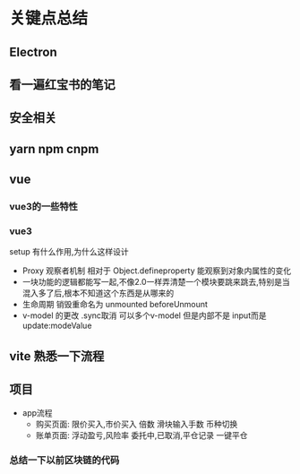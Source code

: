 # 关键点总结

## Electron

## 看一遍红宝书的笔记

## 安全相关

## yarn npm cnpm

## vue

### vue3的一些特性

### vue3
setup 有什么作用,为什么这样设计

+ Proxy 观察者机制 相对于 Object.defineproperty 能观察到对象内属性的变化
+ 一块功能的逻辑都能写一起,不像2.0一样弄清楚一个模块要跳来跳去,特别是当混入多了后,根本不知道这个东西是从哪来的
+ 生命周期 销毁重命名为 unmounted beforeUnmount
+ v-model 的更改 .sync取消 可以多个v-model 但是内部不是 input而是 update:modeValue

## vite 熟悉一下流程

## 项目

+ app流程
    - 购买页面: 限价买入,市价买入 倍数 滑块输入手数 币种切换
    - 账单页面: 浮动盈亏,风险率  委托中,已取消,平仓记录 一键平仓

### 总结一下以前区块链的代码